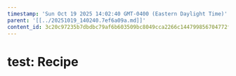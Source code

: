 ```yaml
---
timestamp: 'Sun Oct 19 2025 14:02:40 GMT-0400 (Eastern Daylight Time)'
parent: '[[../20251019_140240.7ef6a09a.md]]'
content_id: 3c20c97235b7dbdbc79af6b603509bc8049cca2266c144799856704772fb4d4e
---
```


# test: Recipe
